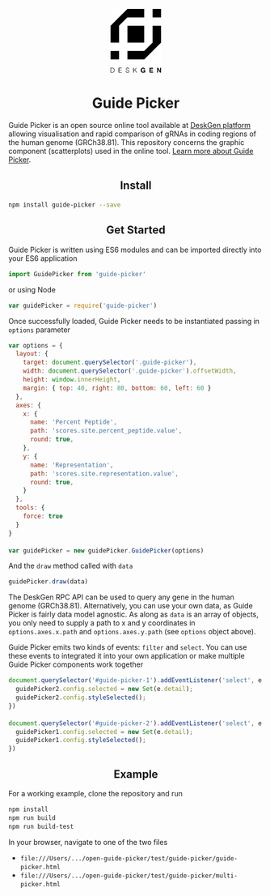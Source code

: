 <p align="center">
  <a href="https://www.deskgen.com">
    <img width="100" heigth="100" src="./deskgen.png"/>
  </a>
</p>

<h1 align="center">Guide Picker</h1>

Guide Picker is an open source online tool available at [DeskGen platform](https://www.deskgen.com/guide-picker) allowing visualisation and rapid comparison of gRNAs in coding regions of the human genome (GRCh38.81). This repository concerns the graphic component (scatterplots) used in the online tool. [Learn more about Guide Picker](https://www.deskgen.com/landing/resources/crispr-sgrna-design-guide-picker).

<h2 align="center">Install</h2>

``` bash
npm install guide-picker --save
```

<h2 align="center">Get Started</h2>

Guide Picker is written using ES6 modules and can be imported directly into your ES6 application
``` javascript
import GuidePicker from 'guide-picker'
```
or using Node
``` javascript
var guidePicker = require('guide-picker')
```
Once successfully loaded, Guide Picker needs to be instantiated passing in `options` parameter
``` javascript
var options = {
  layout: {
    target: document.querySelector('.guide-picker'),
    width: document.querySelector('.guide-picker').offsetWidth,
    height: window.innerHeight,
    margin: { top: 40, right: 80, bottom: 60, left: 60 }
  },
  axes: {
    x: {
      name: 'Percent Peptide',
      path: 'scores.site.percent_peptide.value',
      round: true,
    },
    y: {
      name: 'Representation',
      path: 'scores.site.representation.value',
      round: true,
    }
  },
  tools: {
    force: true
  }
}

var guidePicker = new guidePicker.GuidePicker(options)
```
And the `draw` method called with `data`
``` javascript
guidePicker.draw(data)
```
The DeskGen RPC API can be used to query any gene in the human genome (GRCh38.81). Alternatively, you can use your own data, as Guide Picker is fairly data model agnostic. As along as `data` is an array of objects, you only need to supply a path to x and y coordinates in `options.axes.x.path` and `options.axes.y.path` (see `options` object above).

Guide Picker emits two kinds of events: `filter` and `select`. You can use these events to integrated it into your own application or make multiple Guide Picker components work together
``` javascript
document.querySelector('#guide-picker-1').addEventListener('select', e => {
  guidePicker2.config.selected = new Set(e.detail);
  guidePicker2.config.styleSelected();
})

document.querySelector('#guide-picker-2').addEventListener('select', e => {
  guidePicker1.config.selected = new Set(e.detail);
  guidePicker1.config.styleSelected();
})
```

<h2 align="center">Example</h2>

For a working example, clone the repository and run
``` bash
npm install
npm run build
npm run build-test
```
In your browser, navigate to one of the two files
- `file:///Users/.../open-guide-picker/test/guide-picker/guide-picker.html`
- `file:///Users/.../open-guide-picker/test/guide-picker/multi-picker.html`
